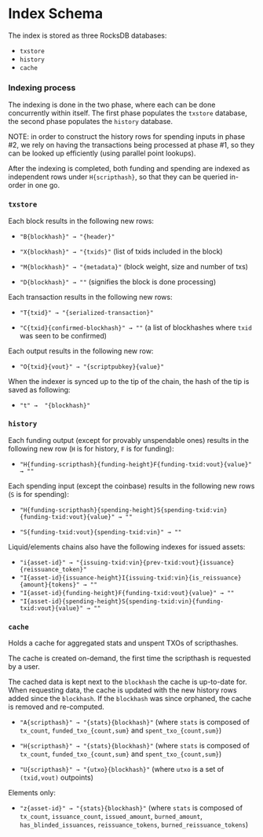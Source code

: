 # Index Schema

The index is stored as three RocksDB databases:

- `txstore`
- `history`
- `cache`

### Indexing process

The indexing is done in the two phase, where each can be done concurrently within itself.
The first phase populates the `txstore` database, the second phase populates the `history` database.

NOTE: in order to construct the history rows for spending inputs in phase #2, we rely on having the transactions being processed at phase #1, so they can be looked up efficiently (using parallel point lookups).

After the indexing is completed, both funding and spending are indexed as independent rows under `H{scripthash}`, so that they can be queried in-order in one go.

### `txstore`

Each block results in the following new rows:

 * `"B{blockhash}" → "{header}"`

 * `"X{blockhash}" → "{txids}"` (list of txids included in the block)

 * `"M{blockhash}" → "{metadata}"` (block weight, size and number of txs)

 * `"D{blockhash}" → ""` (signifies the block is done processing)

Each transaction results in the following new rows:

 * `"T{txid}" → "{serialized-transaction}"`

 * `"C{txid}{confirmed-blockhash}" → ""` (a list of blockhashes where `txid` was seen to be confirmed)

Each output results in the following new row:

 * `"O{txid}{vout}" → "{scriptpubkey}{value}"`

When the indexer is synced up to the tip of the chain, the hash of the tip is saved as following:

 * `"t" →  "{blockhash}"`

### `history`

Each funding output (except for provably unspendable ones) results in the following new row (`H` is for history, `F` is for funding):

 * `"H{funding-scripthash}{funding-height}F{funding-txid:vout}{value}" → ""`

Each spending input (except the coinbase) results in the following new rows (`S` is for spending):

 * `"H{funding-scripthash}{spending-height}S{spending-txid:vin}{funding-txid:vout}{value}" → ""`

 * `"S{funding-txid:vout}{spending-txid:vin}" → ""`

Liquid/elements chains also have the following indexes for issued assets:

 * `"i{asset-id}" → "{issuing-txid:vin}{prev-txid:vout}{issuance}{reissuance_token}"`
 * `"I{asset-id}{issuance-height}I{issuing-txid:vin}{is_reissuance}{amount}{tokens}" → ""`
 * `"I{asset-id}{funding-height}F{funding-txid:vout}{value}" → ""`
 * `"I{asset-id}{spending-height}S{spending-txid:vin}{funding-txid:vout}{value}" → ""`

### `cache`

Holds a cache for aggregated stats and unspent TXOs of scripthashes.

The cache is created on-demand, the first time the scripthash is requested by a user.

The cached data is kept next to the `blockhash` the cache is up-to-date for.
When requesting data, the cache is updated with the new history rows added since the `blockhash`.
If the `blockhash` was since orphaned, the cache is removed and re-computed.

 * `"A{scripthash}" → "{stats}{blockhash}"` (where `stats` is composed of `tx_count`, `funded_txo_{count,sum}` and `spent_txo_{count,sum}`)
 * `"H{scripthash}" → "{stats}{blockhash}"` (where `stats` is composed of `tx_count`, `funded_txo_{count,sum}` and `spent_txo_{count,sum}`)

 * `"U{scripthash}" → "{utxo}{blockhash}"` (where `utxo` is a set of `(txid,vout)` outpoints)

Elements only:

 * `"z{asset-id}" → "{stats}{blockhash}"` (where `stats` is composed of `tx_count`, `issuance_count`, `issued_amount`, `burned_amount`, `has_blinded_issuances`, `reissuance_tokens`, `burned_reissuance_tokens`)
